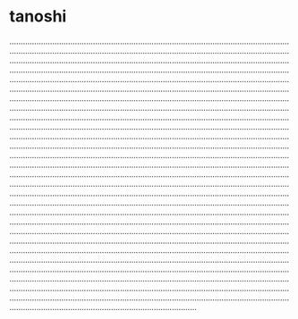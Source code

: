 # tanoshi

...................................................................................................................................................................................................................................................................................................................................................................................................................................................................................................................................................................................................................................................................................................................................................................................................................................................................................................................................................................................................................................................................................................................................................................................................................................................................................................................................................................................................................................................................................................................................................................................................................................................................................................................................................................................................................................................................................................................................................................................................................................................................................................................................................................................................................................................................................................................................................................................................................................................................................................................................................................................................................................................................................................................................................................................................................................................................................................................................................................................................................................................................................................................................................................................................................................................................................................................................................................................................................................................................................................................................................................................................................................................................................................